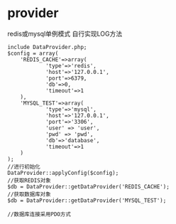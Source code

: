 # provider
redis或mysql单例模式
自行实现LOG方法

    include DataProvider.php;
    $config = array(
		'REDIS_CACHE'=>array(
				'type'=>'redis',
				'host'=>'127.0.0.1',
				'port'=>6379,
				'db'=>0,
				'timeout'=>1
		),
		'MYSQL_TEST'=>array(
				'type'=>'mysql',
				'host'=>'127.0.0.1',
				'port'=>'3306',
				'user' => 'user',
				'pwd' => 'pwd',
				'db'=>'database',
				'timeout'=>1
		)
    );
    //进行初始化
    DataProvider::applyConfig($config);
    //获取REDIS对象
    $db = DataProvider::getDataProvider('REDIS_CACHE');
    //获取数据库对象
    $db = DataProvider::getDataProvider('MYSQL_TEST');

    //数据库连接采用PDO方式
